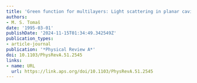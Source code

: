 ```yaml
---
title: 'Green function for multilayers: Light scattering in planar cavities'
authors:
- M. S. Tomaš
date: '1995-03-01'
publishDate: '2024-11-15T01:34:49.342549Z'
publication_types:
- article-journal
publication: '*Physical Review A*'
doi: 10.1103/PhysRevA.51.2545
links:
- name: URL
  url: https://link.aps.org/doi/10.1103/PhysRevA.51.2545
---
```

